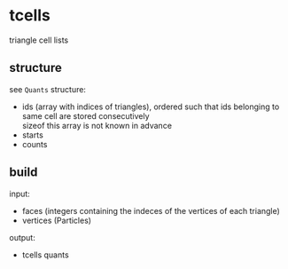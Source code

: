 # tcells

triangle cell lists

## structure

see `Quants` structure:

* ids (array with indices of triangles), ordered such that ids belonging to same cell are stored consecutively  
  sizeof this array is not known in advance
* starts
* counts

## build
input: 

* faces (integers containing the indeces of the vertices of each triangle)
* vertices (Particles)

output: 
* tcells quants
